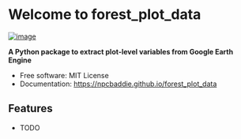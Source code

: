 # Welcome to forest_plot_data


[![image](https://img.shields.io/pypi/v/forest_plot_data.svg)](https://pypi.python.org/pypi/forest_plot_data)


**A Python package to extract plot-level variables from Google Earth Engine**


-   Free software: MIT License
-   Documentation: <https://npcbaddie.github.io/forest_plot_data>
    

## Features

-   TODO
